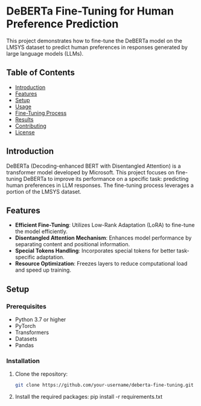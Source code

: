 # DeBERTa Fine-Tuning for Human Preference Prediction

This project demonstrates how to fine-tune the DeBERTa model on the LMSYS dataset to predict human preferences in responses generated by large language models (LLMs).

## Table of Contents

- [Introduction](#introduction)
- [Features](#features)
- [Setup](#setup)
- [Usage](#usage)
- [Fine-Tuning Process](#fine-tuning-process)
- [Results](#results)
- [Contributing](#contributing)
- [License](#license)

## Introduction

DeBERTa (Decoding-enhanced BERT with Disentangled Attention) is a transformer model developed by Microsoft. This project focuses on fine-tuning DeBERTa to improve its performance on a specific task: predicting human preferences in LLM responses. The fine-tuning process leverages a portion of the LMSYS dataset.

## Features

- **Efficient Fine-Tuning**: Utilizes Low-Rank Adaptation (LoRA) to fine-tune the model efficiently.
- **Disentangled Attention Mechanism**: Enhances model performance by separating content and positional information.
- **Special Tokens Handling**: Incorporates special tokens for better task-specific adaptation.
- **Resource Optimization**: Freezes layers to reduce computational load and speed up training.

## Setup

### Prerequisites

- Python 3.7 or higher
- PyTorch
- Transformers
- Datasets
- Pandas

### Installation

1. Clone the repository:
   ```bash
   git clone https://github.com/your-username/deberta-fine-tuning.git

2. Install the required packages:
pip install -r requirements.txt
  
